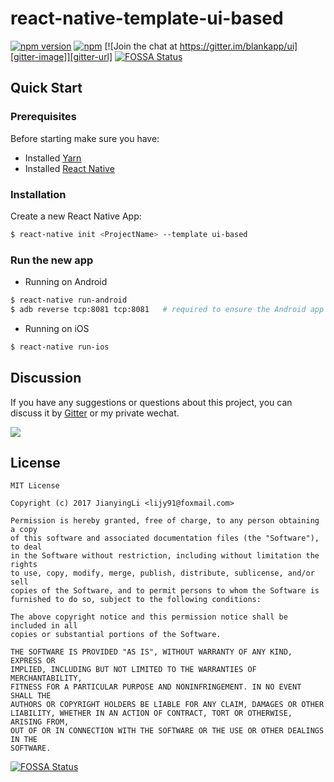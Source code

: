 # react-native-template-ui-based

[![npm version][npm-image]][npm-url]
[![npm][npm-dm-image]][npm-dm-url]
[![Join the chat at https://gitter.im/blankapp/ui][gitter-image]][gitter-url]
[![FOSSA Status](https://app.fossa.io/api/projects/git%2Bhttps%3A%2F%2Fgithub.com%2Fblankapp%2Freact-native-template-based-on-ui.svg?type=shield)](https://app.fossa.io/projects/git%2Bhttps%3A%2F%2Fgithub.com%2Fblankapp%2Freact-native-template-based-on-ui?ref=badge_shield)

[npm-image]: https://img.shields.io/npm/v/react-native-template-ui-based.svg
[npm-url]: https://www.npmjs.com/package/react-native-template-ui-based
[npm-dm-image]: https://img.shields.io/npm/dm/react-native-template-ui-based.svg
[npm-dm-url]: https://www.npmjs.com/package/react-native-template-ui-based
[gitter-image]: https://img.shields.io/gitter/room/blankapp/ui.svg
[gitter-url]: https://gitter.im/blankapp/ui?utm_source=share-link&utm_medium=link&utm_campaign=share-link

## Quick Start

### Prerequisites

Before starting make sure you have:

- Installed [Yarn](https://yarnpkg.com/)
- Installed [React Native](https://facebook.github.io/react-native/)

### Installation

Create a new React Native App:

```bash
$ react-native init <ProjectName> --template ui-based
```

### Run the new app

- Running on Android

```bash
$ react-native run-android
$ adb reverse tcp:8081 tcp:8081   # required to ensure the Android app can
```

- Running on iOS

```bash
$ react-native run-ios
```

## Discussion

If you have any suggestions or questions about this project, you can discuss it by [Gitter](https://gitter.im/blankapp/ui?utm_source=share-link&utm_medium=link&utm_campaign=share-link) or my private wechat.

![](http://blankapp.org/assets/images/wechat_qrcode.png)

## License

```
MIT License

Copyright (c) 2017 JianyingLi <lijy91@foxmail.com>

Permission is hereby granted, free of charge, to any person obtaining a copy
of this software and associated documentation files (the "Software"), to deal
in the Software without restriction, including without limitation the rights
to use, copy, modify, merge, publish, distribute, sublicense, and/or sell
copies of the Software, and to permit persons to whom the Software is
furnished to do so, subject to the following conditions:

The above copyright notice and this permission notice shall be included in all
copies or substantial portions of the Software.

THE SOFTWARE IS PROVIDED "AS IS", WITHOUT WARRANTY OF ANY KIND, EXPRESS OR
IMPLIED, INCLUDING BUT NOT LIMITED TO THE WARRANTIES OF MERCHANTABILITY,
FITNESS FOR A PARTICULAR PURPOSE AND NONINFRINGEMENT. IN NO EVENT SHALL THE
AUTHORS OR COPYRIGHT HOLDERS BE LIABLE FOR ANY CLAIM, DAMAGES OR OTHER
LIABILITY, WHETHER IN AN ACTION OF CONTRACT, TORT OR OTHERWISE, ARISING FROM,
OUT OF OR IN CONNECTION WITH THE SOFTWARE OR THE USE OR OTHER DEALINGS IN THE
SOFTWARE.
```


[![FOSSA Status](https://app.fossa.io/api/projects/git%2Bhttps%3A%2F%2Fgithub.com%2Fblankapp%2Freact-native-template-based-on-ui.svg?type=large)](https://app.fossa.io/projects/git%2Bhttps%3A%2F%2Fgithub.com%2Fblankapp%2Freact-native-template-based-on-ui?ref=badge_large)